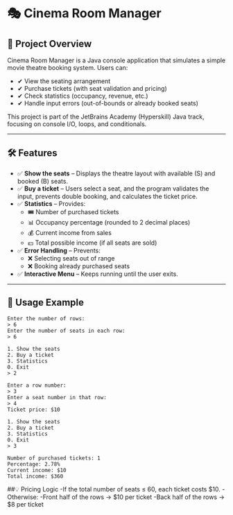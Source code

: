 # 🎭 Cinema Room Manager

## 📌 Project Overview

Cinema Room Manager is a Java console application that simulates a simple movie theatre booking system. Users can:

- ✔ View the seating arrangement
- ✔ Purchase tickets (with seat validation and pricing)
- ✔ Check statistics (occupancy, revenue, etc.)
- ✔ Handle input errors (out-of-bounds or already booked seats)

This project is part of the JetBrains Academy (Hyperskill) Java track, focusing on console I/O, loops, and conditionals.

---

## 🛠 Features

- ✅ **Show the seats** – Displays the theatre layout with available (S) and booked (B) seats.
- ✅ **Buy a ticket** – Users select a seat, and the program validates the input, prevents double booking, and calculates the ticket price.
- ✅ **Statistics** – Provides:
  - 🎟 Number of purchased tickets
  - 📊 Occupancy percentage (rounded to 2 decimal places)
  - 💰 Current income from sales
  - 💵 Total possible income (if all seats are sold)
- ✅ **Error Handling** – Prevents:
  - ❌ Selecting seats out of range
  - ❌ Booking already purchased seats
- ✅ **Interactive Menu** – Keeps running until the user exits.

---

## 📜 Usage Example

```
Enter the number of rows:
> 6
Enter the number of seats in each row:
> 6

1. Show the seats
2. Buy a ticket
3. Statistics
0. Exit
> 2

Enter a row number:
> 3
Enter a seat number in that row:
> 4
Ticket price: $10

1. Show the seats
2. Buy a ticket
3. Statistics
0. Exit
> 3

Number of purchased tickets: 1
Percentage: 2.78%
Current income: $10
Total income: $360
```

##💡 Pricing Logic
-If the total number of seats ≤ 60, each ticket costs $10.
-Otherwise:
  -Front half of the rows → $10 per ticket
  -Back half of the rows → $8 per ticket
